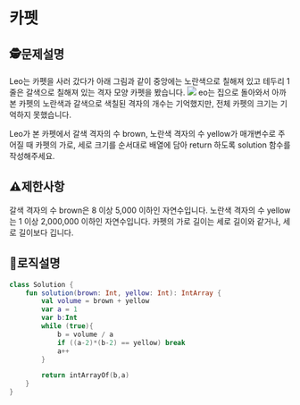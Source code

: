 카펫
=
## 🕵️문제설명
Leo는 카펫을 사러 갔다가 아래 그림과 같이 중앙에는 노란색으로 칠해져 있고 테두리 1줄은 갈색으로 칠해져 있는 격자 모양 카펫을 봤습니다.
![](https://velog.velcdn.com/images/guysang/post/2a035c5f-473c-4397-b783-170e80eabca6/image.png)
eo는 집으로 돌아와서 아까 본 카펫의 노란색과 갈색으로 색칠된 격자의 개수는 기억했지만, 전체 카펫의 크기는 기억하지 못했습니다.

Leo가 본 카펫에서 갈색 격자의 수 brown, 노란색 격자의 수 yellow가 매개변수로 주어질 때 카펫의 가로, 세로 크기를 순서대로 배열에 담아 return 하도록 solution 함수를 작성해주세요.
## ⚠️제한사항

갈색 격자의 수 brown은 8 이상 5,000 이하인 자연수입니다.
노란색 격자의 수 yellow는 1 이상 2,000,000 이하인 자연수입니다.
카펫의 가로 길이는 세로 길이와 같거나, 세로 길이보다 깁니다.


## 🔎로직설명
```kotlin
class Solution {
    fun solution(brown: Int, yellow: Int): IntArray {
        val volume = brown + yellow
        var a = 1
        var b:Int
        while (true){
            b = volume / a
            if ((a-2)*(b-2) == yellow) break
            a++
        }

        return intArrayOf(b,a)
    }
}
```
